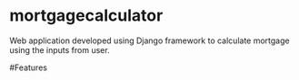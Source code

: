 # mortgagecalculator
Web application developed using Django framework to calculate mortgage using the inputs from user.

#Features



